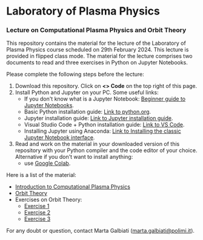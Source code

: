 # Laboratory of Plasma Physics
### Lecture on Computational Plasma Physics and Orbit Theory
This repository contains the material for the lecture of the Laboratory of Plasma Physics course scheduled on 29th February 2024. This lecture is provided in flipped class mode. The material for the lecture comprises two documents to read and three exercises in Python on Jupyter Notebooks.

Please complete the following steps before the lecture:
1. Download this repository. Click on **<> Code** on the top right of this page.
2. Install Python and Jupyter on your PC. Some useful links:
   - If you don't know what is a Jupyter Notebook: [Beginner guide to Jupyter Notebooks](https://jupyter-notebook-beginner-guide.readthedocs.io/en/latest/index.html).
   - Basic Python installation guide: [Link to python.org](https://wiki.python.org/moin/BeginnersGuide/Download).
   - Jupyter installation guide: [Link to Jupyter installation guide](https://jupyter.org/install).
   - Visual Studio Code + Python installation guide: [Link to VS Code](https://code.visualstudio.com/docs/python/python-tutorial#__install-a-python-interpreter).
   - Installing Jupyter using Anaconda: [Link to Installing the classic Jupyter Notebook interface](https://docs.jupyter.org/en/latest/install/notebook-classic.html).
4. Read and work on the material in your downloaded version of this repository with your Python compiler and the code editor of your choice.
   Alternative if you don't want to install anything:
    * use [Google Colab](https://colab.research.google.com/). 
 
 Here is a list of the material:
* [Introduction to Computational Plasma Physics](./Intro_Comp_Plasma_Phys.md)
* [Orbit Theory](./Orbit_Theory.md)
* Exercises on Orbit Theory:
    - [Exercise 1](./Exercise1.ipynb)
    - [Exercise 2](./Exercise2.ipynb)
    - [Exercise 3](./Exercise3.ipynb)

For any doubt or question, contact Marta Galbiati ([marta.galbiati@polimi.it](marta.galbiati@polimi.it)).
